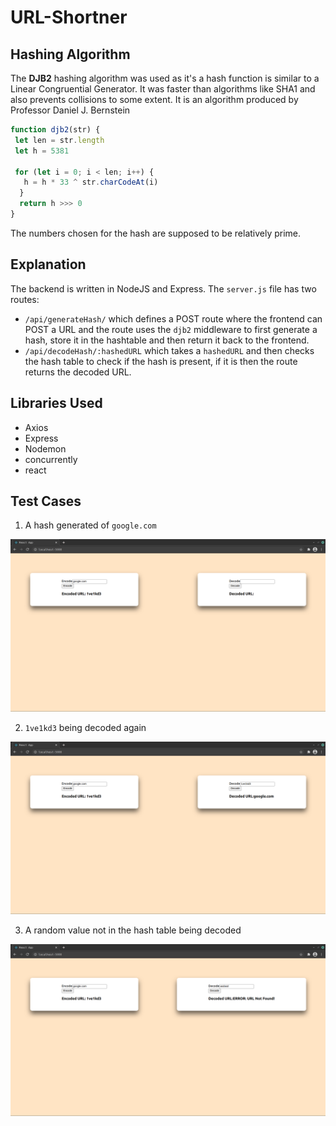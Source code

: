 # URL-Shortner

## Hashing Algorithm
The **DJB2** hashing algorithm was used as it's a hash function is similar to a Linear Congruential Generator. It was faster than algorithms like SHA1 and also prevents collisions to some extent. It is an algorithm produced by Professor Daniel J. Bernstein

```javascript
function djb2(str) {
 let len = str.length
 let h = 5381

 for (let i = 0; i < len; i++) {
   h = h * 33 ^ str.charCodeAt(i)
  }
  return h >>> 0
}
```
The numbers chosen for the hash are supposed to be relatively prime. 

## Explanation

The backend is written in NodeJS and Express. The `server.js` file has two routes:
- `/api/generateHash/` which defines a POST route where the frontend can POST a URL and the route uses the `djb2` middleware to first generate a hash, store it in the hashtable and then return it back to the frontend.
- `/api/decodeHash/:hashedURL` which takes a `hashedURL` and then checks the hash table to check if the hash is present, if it is then the route returns the decoded URL.

## Libraries Used
- Axios
- Express
- Nodemon
- concurrently
- react

## Test Cases

1. A hash generated of `google.com`

![](https://raw.githubusercontent.com/akshayprabhu200/URL-Shortner/master/images/1.png)

2. `1ve1kd3` being decoded again

![](https://raw.githubusercontent.com/akshayprabhu200/URL-Shortner/master/images/2.png)

3. A random value not in the hash table being decoded

![](https://raw.githubusercontent.com/akshayprabhu200/URL-Shortner/master/images/3.png)


